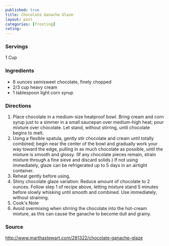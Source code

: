```yaml
---
published: true
title: Chocolate Ganache Glaze
layout: post
categories: [frosting]
rating: 
---
```

### Servings
1 Cup

### Ingredients
- 6 ounces semisweet chocolate, finely chopped
- 2/3 cup heavy cream
- 1 tablespoon light corn syrup


### Directions
1. Place chocolate in a medium-size heatproof bowl. Bring cream and corn syrup just to a simmer in a small saucepan over medium-high heat; pour mixture over chocolate. Let stand, without stirring, until chocolate begins to melt.
2. Using a flexible spatula, gently stir chocolate and cream until totally combined; begin near the center of the bowl and gradually work your way toward the edge, pulling in as much chocolate as possible, until the mixture is smooth and glossy. (If any chocolate pieces remain, strain mixture through a fine sieve and discard solids.) If not using immediately, glaze can be refrigerated up to 5 days in an airtight container.
3. Reheat gently before using.
4. Shiny chocolate glaze variation: Reduce amount of chocolate to 2 ounces. Follow step 1 of recipe above, letting mixture stand 5 minutes before slowly whisking until smooth and combined. Use immediately, without straining.
5. Cook's Note
6. Avoid overmixing when stirring the chocolate into the hot-cream mixture, as this can cause the ganache to become dull and grainy.

### Source
<a href="http://www.marthastewart.com/281322/chocolate-ganache-glaze" target="new">http://www.marthastewart.com/281322/chocolate-ganache-glaze</a>
